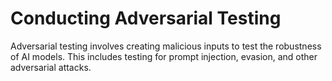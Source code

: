 # Conducting Adversarial Testing

Adversarial testing involves creating malicious inputs to test the robustness of AI models. This includes testing for prompt injection, evasion, and other adversarial attacks.